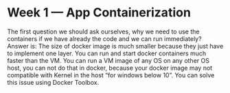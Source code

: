 # Week 1 — App Containerization
The first question we should ask ourselves, why we need to use the containers if we have already the code and we can run immediately?
Answer is: 
The size of docker image is much smaller because they just have to implement one layer.
You can run and start docker containers much faster than the VM.
You can run a VM image of any OS on any other OS host, you can not do that in docker, because your docker image may not compatible with Kernel in the host “for windows below 10”. You can solve this issue using Docker Toolbox.
